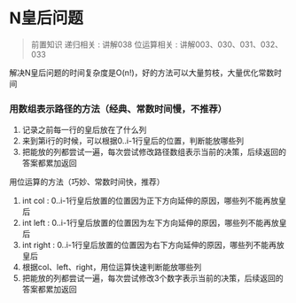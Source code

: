 # N皇后问题

> 前置知识
> 递归相关 : 讲解038 位运算相关 : 讲解003、030、031、032、033

解决N皇后问题的时间复杂度是O(n!)，好的方法可以大量剪枝，大量优化常数时间

### 用数组表示路径的方法（经典、常数时间慢，不推荐）

1. 记录之前每一行的皇后放在了什么列
2. 来到第i行的时候，可以根据0..i-1行皇后的位置，判断能放哪些列
3. 把能放的列都尝试一遍，每次尝试修改路径数组表示当前的决策，后续返回的答案都累加返回

用位运算的方法（巧妙、常数时间快，推荐）

1. int col   : 0..i-1行皇后放置的位置因为正下方向延伸的原因，哪些列不能再放皇后
2. int left  : 0..i-1行皇后放置的位置因为左下方向延伸的原因，哪些列不能再放皇后
3. int right : 0..i-1行皇后放置的位置因为右下方向延伸的原因，哪些列不能再放皇后
4. 根据col、left、right，用位运算快速判断能放哪些列
5. 把能放的列都尝试一遍，每次尝试修改3个数字表示当前的决策，后续返回的答案都累加返回